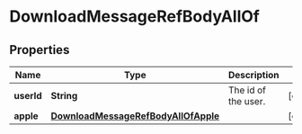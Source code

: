 

# DownloadMessageRefBodyAllOf

## Properties

Name | Type | Description | Notes
------------ | ------------- | ------------- | -------------
**userId** | **String** | The id of the user. |  [optional]
**apple** | [**DownloadMessageRefBodyAllOfApple**](DownloadMessageRefBodyAllOfApple.md) |  |  [optional]



